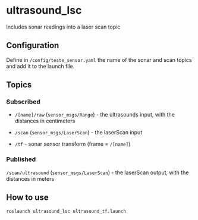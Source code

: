 # ultrasound_lsc

Includes sonar readings into a laser scan topic

## Configuration

Define in `/config/teste_sensor.yaml` the name of the sonar and scan topics and add it to the launch file.

## Topics
### Subscribed

- `/[name]/raw` (`sensor_msgs/Range`) - the ultrasounds input, with the distances in centimeters

- `/scan` (`sensor_msgs/LaserScan`)  - the laserScan input

- `/tf` - sonar sensor transform (frame = `/[name]`)

### Published

`/scan/ultrasound` (`sensor_msgs/LaserScan`) - the laserScan output, with the distances in meters

## How to use

`roslaunch ultrasound_lsc ultrasound_tf.launch`
